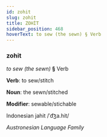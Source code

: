 ```yaml
---
id: zohit
slug: zohit
title: ZOHİT
sidebar_position: 468
hoverText: to sew (the sewn) § Verb
---
```


### zohit

*to sew (the sewn)* **§** Verb

**Verb**: to sew/stitch

**Noun**: the sewn/stitched

**Modifier**: sewable/stichable

Indonesian jahit /ˈd͡ʒa.hit/

*Austronesian Language Family*